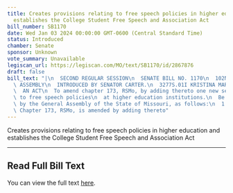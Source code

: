 ```yaml
---
title: Creates provisions relating to free speech policies in higher education and
  establishes the College Student Free Speech and Association Act
bill_number: SB1170
date: Wed Jan 03 2024 00:00:00 GMT-0600 (Central Standard Time)
status: Introduced
chamber: Senate
sponsor: Unknown
vote_summary: Unavailable
legiscan_url: https://legiscan.com/MO/text/SB1170/id/2867876
draft: false
bill_text: "|\n  SECOND REGULAR SESSION\n  SENATE BILL NO. 1170\n  102ND GENERA L\
  \ ASSEMBLY\n  INTRODUCED BY SENATOR CARTER.\n  3277S.01I KRISTINA MARTIN, Secretary\n\
  \  AN ACT\n  To amend chapter 173, RSMo, by adding thereto one new section relating\
  \ to free speech policies\n  at higher education institutions.\n  Be it enacted\
  \ by the General Assembly of the State of Missouri, as follows:\n  1 Section A.\
  \ Chapter 173, RSMo, is amended by adding thereto"
---
```

Creates provisions relating to free speech policies in higher education and establishes the College Student Free Speech and Association Act

---

## Read Full Bill Text

You can view the full text [here](https://legiscan.com/MO/text/SB1170/id/2867876).
